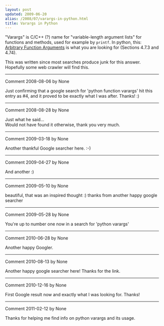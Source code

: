 ```yaml
---
layout: post
updated: 2009-06-20
alias: /2008/07/varargs-in-python.html
title: Varargs in Python
---
```

<p>
"Varargs" is C/C++ (?) name for "variable-length argument lists" for functions and methods, used for example by <code>printf</code>.  In python, this: <a href="http://docs.python.org/tutorial/controlflow.html#arbitrary-argument-lists">Arbitrary Function Arguments</a> is what you are looking for (Sections 4.7.3 and 4.74).
</p>

<p>This was written since most searches produce junk for this answer.  Hopefully some web crawler will find this.</p>

*****
Comment 2008-08-06 by None

Just confirming that a google search for 'python function varargs' hit this entry as #4, and it proved to be exactly what I was after. Thanks! :)


*****
Comment 2008-08-28 by None

Just what he said...<BR/>Would not have found it otherwise, thank you very much.


*****
Comment 2009-03-18 by None

Another thankful Google searcher here.  :-)


*****
Comment 2009-04-27 by None

And another :)


*****
Comment 2009-05-10 by None

beautiful, that was an inspired thought :) thanks from another happy google searcher


*****
Comment 2009-05-28 by None

You're up to number one now in a search for 'python varargs'


*****
Comment 2010-06-28 by None

Another happy Googler.


*****
Comment 2010-08-13 by None

Another happy google searcher here! Thanks for the link.


*****
Comment 2010-12-16 by None

First Google result now and exactly what I was looking for.  Thanks!


*****
Comment 2011-02-12 by None

Thanks for helping me find info on python varargs and its usage.
